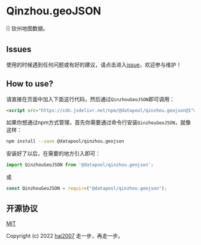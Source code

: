 # Qinzhou.geoJSON
🗄️ 钦州地图数据。

## Issues
使用的时候遇到任何问题或有好的建议，请点击进入[issue](https://github.com/hai2007/datapool/issues)，欢迎参与维护！

## How to use?

请直接在页面中加入下面这行代码，然后通过```QinzhouGeoJSON```即可调用：

```html
<script src="https://cdn.jsdelivr.net/npm/@datapool/qinzhou.geojson@1"></script>
```

如果你想通过npm方式管理，首先你需要通过命令行安装``````QinzhouGeoJSON``````，就像这样：

```bash
npm install --save @datapool/qinzhou.geojson
```

安装好了以后，在需要的地方引入即可：

```js
import QinzhouGeoJSON from '@datapool/qinzhou.geojson';
```

或

```js
const QinzhouGeoJSON = require("@datapool/qinzhou.geojson");
```

开源协议
---------------------------------------
[MIT](https://github.com/hai2007/datapool/blob/master/LICENSE)

Copyright (c) 2022 [hai2007](https://hai2007.gitee.io/sweethome/) 走一步，再走一步。
